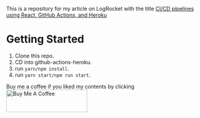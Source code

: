 This is a repository for my article on LogRocket with the title [CI/CD pipelines using React, GitHub Actions, and Heroku](https://blog.logrocket.com/ci-cd-pipelines-react-github-actions-heroku/)

# Getting Started

1. Clone this repo.
2. CD into github-actions-heroku.
3. run `yarn/npm install`.
4. run `yarn start/npm run start`.

Buy me a coffee if you liked my contents by clicking  <a href="https://www.buymeacoffee.com/zafarsaleem" target="_blank"><img src="https://cdn.buymeacoffee.com/buttons/v2/default-yellow.png" alt="Buy Me A Coffee" style="height: 60px !important;width: 217px !important;" ></a>
